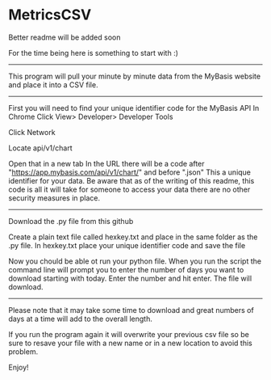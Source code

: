 MetricsCSV
==========
Better readme will be added soon

For the time being here is something to start with :)

_____

This program will pull your minute by minute data from the MyBasis website and place it into a CSV file.

____

First you will need to find your unique identifier code for the MyBasis API
In Chrome Click View> Developer> Developer Tools

Click Network

Locate api/v1/chart

Open that in a new tab
In the URL there will be a code after "https://app.mybasis.com/api/v1/chart/" and before ".json"
This a unique identifier for your data. 
Be aware that as of the writing of this readme, this code is all it will take for someone to access 
your data there are no other security measures in place.


---
Download the .py file from this github

Create a plain text file called hexkey.txt and place in the same folder as the .py file.
In hexkey.txt place your unique identifier code and save the file

Now you chould be able ot run your python file.
When you run the script the command line will prompt you to enter the number of days you want to download starting with today.
Enter the number and hit enter.
The file will download.

---------
Please note that it may take some time to download and great numbers of days at a time will add to the overall length.

If you run the program again it will overwrite your previous csv file so be sure to resave your file with a new name or in a new location to avoid this problem.

Enjoy!
